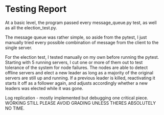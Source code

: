 # Testing Report

At a basic level, the program passed every message_queue.py test, as well as all the election_test.py.

The message queue was rather simple, so aside from the pytest, I just manually tried every possible combination of message from the client to the single server.

For the election test, I tested manually on my own before running the pytest. Starting with 5 running servers, I cut one or more of them out to test tolerance of the system for node failures. The nodes are able to detect offline servers and elect a new leader as long as a majority of the original servers are still up and running. If a previous leader is killed, reactivating it starts it off as a follower again, and adjusts accordingly whether a new leaders was elected while it was gone.

Log replication - mostly implemented but debugging one critical piece. WORKING STILL PLEASE AVOID GRADING UNLESS THERES ABSOLUTELY NO TIME.